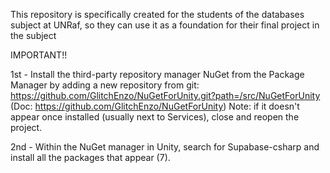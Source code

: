 This repository is specifically created for the students of the databases subject at UNRaf, so they can use it as a foundation for their final project in the subject

IMPORTANT!!

1st - Install the third-party repository manager NuGet from the Package Manager by adding a new repository from git: https://github.com/GlitchEnzo/NuGetForUnity.git?path=/src/NuGetForUnity (Doc: https://github.com/GlitchEnzo/NuGetForUnity)
Note: if it doesn't appear once installed (usually next to Services), close and reopen the project.

2nd - Within the NuGet manager in Unity, search for Supabase-csharp and install all the packages that appear (7).
